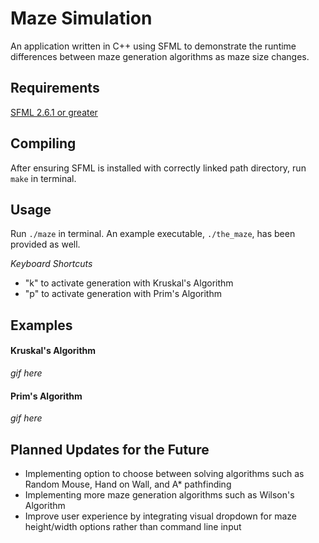 Maze Simulation
===================

An application written in C++ using SFML to demonstrate the runtime differences between maze generation algorithms as maze size changes.

Requirements
---------

[SFML 2.6.1 or greater](https://www.sfml-dev.org/download.php)

Compiling
---------

After ensuring SFML is installed with correctly linked path directory, run `make` in terminal.

Usage
-----
Run `./maze` in terminal. An example executable, `./the_maze`, has been provided as well.

*Keyboard Shortcuts*
- "k" to activate generation with Kruskal's Algorithm
- "p" to activate generation with Prim's Algorithm

Examples
-----
#### Kruskal's Algorithm

*gif here*

#### Prim's Algorithm
*gif here*

Planned Updates for the Future
-----
- Implementing option to choose between solving algorithms such as Random Mouse, Hand on Wall, and A* pathfinding
- Implementing more maze generation algorithms such as Wilson's Algorithm
- Improve user experience by integrating visual dropdown for maze height/width options rather than command line input
